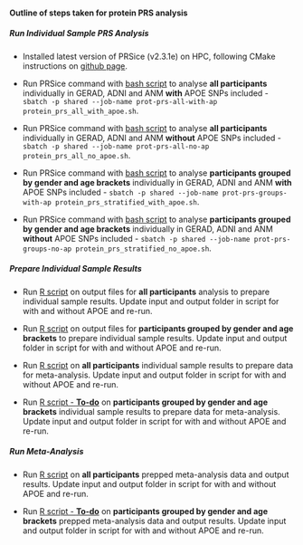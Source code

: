 #### Outline of steps taken for protein PRS analysis

##### Run Individual Sample PRS Analysis  

- Installed latest version of PRSice (v2.3.1e) on HPC, following CMake instructions on [github page](https://github.com/choishingwan/PRSice).  

- Run PRSice command with [bash script](https://github.com/AlexHandy1/ad-genetic-overlap-analysis/blob/master/protein-prs-to-ad/protein_prs_all_with_apoe.sh) to analyse **all participants** individually in GERAD, ADNI and ANM **with** APOE SNPs included - `sbatch -p shared --job-name prot-prs-all-with-ap protein_prs_all_with_apoe.sh`.  

- Run PRSice command with [bash script](https://github.com/AlexHandy1/ad-genetic-overlap-analysis/blob/master/protein-prs-to-ad/protein_prs_all_no_apoe.sh) to analyse **all participants** individually in GERAD, ADNI and ANM **without** APOE SNPs included - `sbatch -p shared --job-name prot-prs-all-no-ap protein_prs_all_no_apoe.sh`.   

- Run PRSice command with [bash script](https://github.com/AlexHandy1/ad-genetic-overlap-analysis/blob/master/protein-prs-to-ad/protein_prs_stratified_with_apoe.sh) to analyse **participants grouped by gender and age brackets** individually in GERAD, ADNI and ANM **with** APOE SNPs included - `sbatch -p shared --job-name prot-prs-groups-with-ap protein_prs_stratified_with_apoe.sh`.  

- Run PRSice command with [bash script](https://github.com/AlexHandy1/ad-genetic-overlap-analysis/blob/master/protein-prs-to-ad/protein_prs_stratified_no_apoe.sh) to analyse **participants grouped by gender and age brackets** individually in GERAD, ADNI and ANM **without** APOE SNPs included - `sbatch -p shared --job-name prot-prs-groups-no-ap protein_prs_stratified_no_apoe.sh`.  

##### Prepare Individual Sample Results  

- Run [R script](https://github.com/AlexHandy1/ad-genetic-overlap-analysis/blob/master/protein-prs-to-ad/prepare_prs_all_results.R) on output files for **all participants** analysis to prepare individual sample results. Update input and output folder in script for with and without APOE and re-run.  

- Run [R script](https://github.com/AlexHandy1/ad-genetic-overlap-analysis/blob/master/protein-prs-to-ad/prepare_prs_stratified_results.R) on output files for **participants grouped by gender and age brackets** to prepare individual sample results. Update input and output folder in script for with and without APOE and re-run.    

- Run [R script](https://github.com/AlexHandy1/ad-genetic-overlap-analysis/blob/master/protein-prs-to-ad/prepare_prs_all_metaanalysis.R) on **all participants** individual sample results to prepare data for meta-analysis. Update input and output folder in script for with and without APOE and re-run.   

- Run [R script - **To-do**](https://github.com/AlexHandy1/ad-genetic-overlap-analysis/blob/master/protein-prs-to-ad/prepare_prs_stratified_metaanalysis.R) on **participants grouped by gender and age brackets** individual sample results to prepare data for meta-analysis. Update input and output folder in script for with and without APOE and re-run.  


##### Run Meta-Analysis

- Run [R script](https://github.com/AlexHandy1/ad-genetic-overlap-analysis/blob/master/protein-prs-to-ad/prs_all_meta_analysis.R) on **all participants** prepped meta-analysis data and output results. Update input and output folder in script for with and without APOE and re-run.   

- Run [R script - **To-do**](https://github.com/AlexHandy1/ad-genetic-overlap-analysis/blob/master/protein-prs-to-ad/prs_stratified_meta_analysis.R) on **participants grouped by gender and age brackets** prepped meta-analysis data and output results. Update input and output folder in script for with and without APOE and re-run.   






